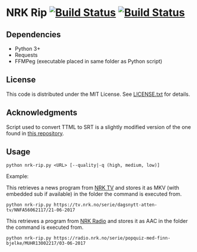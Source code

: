 # NRK Rip  [![Build Status](https://travis-ci.org/nrk-rip/nrk-rip.svg?branch=master)](https://travis-ci.org/nrk-rip/nrk-rip)            [![Build Status](https://ci.appveyor.com/api/projects/status/github/nrk-rip/nrk-rip?svg=true)](https://ci.appveyor.com/project/nrk-rip/nrk-rip)

## Dependencies

* Python 3+
* Requests
* FFMPeg (executable placed in same folder as Python script) 

## License

This code is distributed under the MIT License. See [LICENSE.txt](LICENSE.txt) for details.

## Acknowledgments

Script used to convert TTML to SRT is a slightly modified version of the one found in [this repository](https://github.com/nomoketo/ttml2srt).

## Usage

```
python nrk-rip.py <URL> [--quality|-q (high, medium, low)]
```

Example:
 
This retrieves a news program from [NRK TV](https://tv.nrk.no/) and stores it as MKV (with embedded sub if available) in the folder the command is executed from. 

```
python nrk-rip.py https://tv.nrk.no/serie/dagsnytt-atten-tv/NNFA56062117/21-06-2017
```

This retrieves a program from [NRK Radio](https://radio.nrk.no/) and stores it as AAC in the folder the command is executed from.

```
python nrk-rip.py https://radio.nrk.no/serie/popquiz-med-finn-bjelke/MUHR13002217/03-06-2017
```

